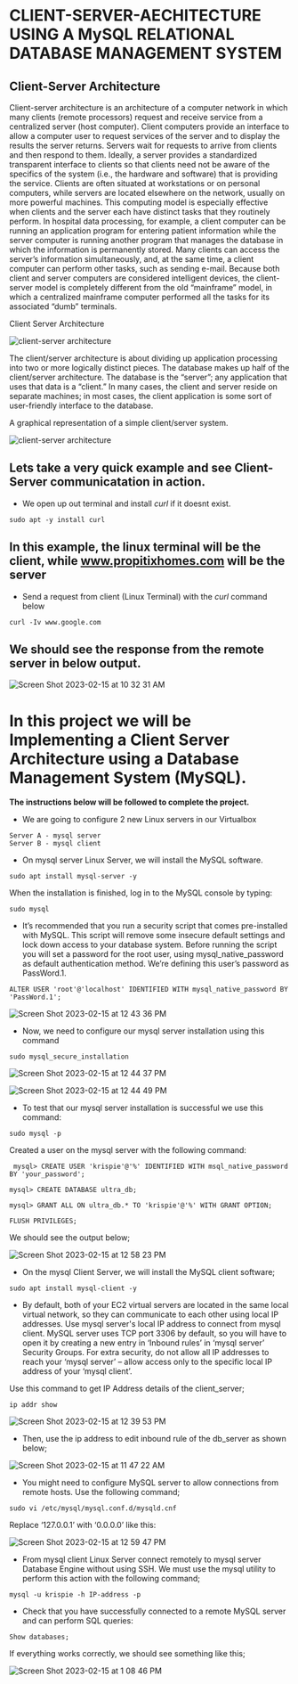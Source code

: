 # CLIENT-SERVER-AECHITECTURE USING A MySQL RELATIONAL DATABASE MANAGEMENT SYSTEM

## Client-Server Architecture

Client-server architecture is an architecture of a computer network in which many clients (remote processors) request and receive service from a centralized server (host computer). Client computers provide an interface to allow a computer user to request services of the server and to display the results the server returns. Servers wait for requests to arrive from clients and then respond to them. Ideally, a server provides a standardized transparent interface to clients so that clients need not be aware of the specifics of the system (i.e., the hardware and software) that is providing the service. Clients are often situated at workstations or on personal computers, while servers are located elsewhere on the network, usually on more powerful machines. This computing model is especially effective when clients and the server each have distinct tasks that they routinely perform. In hospital data processing, for example, a client computer can be running an application program for entering patient information while the server computer is running another program that manages the database in which the information is permanently stored. Many clients can access the server’s information simultaneously, and, at the same time, a client computer can perform other tasks, such as sending e-mail. Because both client and server computers are considered intelligent devices, the client-server model is completely different from the old “mainframe” model, in which a centralized mainframe computer performed all the tasks for its associated “dumb” terminals.

Client Server Architecture

![client-server architecture](https://user-images.githubusercontent.com/117458922/218978909-1f96cac3-4d01-4e53-b5d9-9d054d0ff7ea.png)

The client/server architecture is about dividing up application processing into two or more logically distinct pieces. The database makes up half of the client/server architecture. The database is the “server”; any application that uses that data is a “client.” In many cases, the client and server reside on separate machines; in most cases, the client application is some sort of user-friendly interface to the database.

A graphical representation of a simple client/server system.

![client-server architecture](https://user-images.githubusercontent.com/117458922/218984343-f04ab40a-30e6-494f-9533-0e1e69fb06e1.png)

## Lets take a very quick example and see Client-Server communicatation in action.
* We open up out terminal and install *curl* if it doesnt exist.

```
sudo apt -y install curl
```

## In this example, the linux terminal will be the client, while www.propitixhomes.com will be the server

* Send a request from client (Linux Terminal) with the *curl* command below


```
curl -Iv www.google.com
```

## We should see the response from the remote server in below output.

![Screen Shot 2023-02-15 at 10 32 31 AM](https://user-images.githubusercontent.com/117458922/218989092-1e148a03-3d0d-4071-8577-35fb71ae2066.png)

# In this project we will be Implementing a Client Server Architecture using a Database Management System (MySQL).

**The instructions below will be followed to complete the project.**

* We are going to configure 2 new Linux servers in our Virtualbox

```
Server A - mysql server
Server B - mysql client
```

* On mysql server Linux Server, we will install the MySQL software.

```
sudo apt install mysql-server -y
```

When the installation is finished, log in to the MySQL console by typing:

```
sudo mysql
```

* It’s recommended that you run a security script that comes pre-installed with MySQL. This script will remove some insecure default settings and lock down access to your database system. Before running the script you will set a password for the root user, using mysql_native_password as default authentication method. We’re defining this user’s password as PassWord.1.

```
ALTER USER 'root'@'localhost' IDENTIFIED WITH mysql_native_password BY 'PassWord.1';
```

![Screen Shot 2023-02-15 at 12 43 36 PM](https://user-images.githubusercontent.com/117458922/219026084-d00f3fdc-9636-4478-8123-cd44243183b1.png)

* Now, we need to configure our mysql server installation using this command

```
sudo mysql_secure_installation
```

![Screen Shot 2023-02-15 at 12 44 37 PM](https://user-images.githubusercontent.com/117458922/219026254-1bae7415-5625-4de7-bcdb-143917ff4d60.png)

![Screen Shot 2023-02-15 at 12 44 49 PM](https://user-images.githubusercontent.com/117458922/219026345-65fcb969-c40f-4474-b05d-88283fc98af2.png)

* To test that our mysql server installation is successful we use this command:
 
 ```
 sudo mysql -p
 ```
 
 Created a user on the mysql server with the following command:
 
```
 mysql> CREATE USER 'krispie'@'%' IDENTIFIED WITH msql_native_password BY 'your_password';
```
```
mysql> CREATE DATABASE ultra_db;
```
```
mysql> GRANT ALL ON ultra_db.* TO 'krispie'@'%' WITH GRANT OPTION;
```
```
FLUSH PRIVILEGES;
```

We should see the output below;

![Screen Shot 2023-02-15 at 12 58 23 PM](https://user-images.githubusercontent.com/117458922/219029313-a2f615aa-410c-4ef6-bc3b-0d6b19b894b5.png)

* On the mysql Client Server, we will install the MySQL client software;

```
sudo apt install mysql-client -y
```

* By default, both of your EC2 virtual servers are located in the same local virtual network, so they can communicate to each other using local IP addresses. Use mysql server's local IP address to connect from mysql client. MySQL server uses TCP port 3306 by default, so you will have to open it by creating a new entry in ‘Inbound rules’ in ‘mysql server’ Security Groups. For extra security, do not allow all IP addresses to reach your ‘mysql server’ – allow access only to the specific local IP address of your ‘mysql client’.

Use this command to get IP Address details of the client_server;

```
ip addr show
```

![Screen Shot 2023-02-15 at 12 39 53 PM](https://user-images.githubusercontent.com/117458922/219030161-8af1e188-a1b5-4fff-820d-554be248833c.png)

* Then, use the ip address to edit inbound rule of the db_server as shown below;

![Screen Shot 2023-02-15 at 11 47 22 AM](https://user-images.githubusercontent.com/117458922/219031052-6d940109-93c9-439d-b803-fd5f3607a173.png)

* You might need to configure MySQL server to allow connections from remote hosts. Use the following command;

```
sudo vi /etc/mysql/mysql.conf.d/mysqld.cnf
```

Replace ‘127.0.0.1’ with ‘0.0.0.0’ like this:

![Screen Shot 2023-02-15 at 12 59 47 PM](https://user-images.githubusercontent.com/117458922/219031526-cb977ba8-dfe4-41e4-9a83-d24f5b1d0327.png)

* From mysql client Linux Server connect remotely to mysql server Database Engine without using SSH. We must use the mysql utility to perform this action with the following command;

```
mysql -u krispie -h IP-address -p
```

* Check that you have successfully connected to a remote MySQL server and can perform SQL queries:

```
Show databases;
```

If everything works correctly, we should see something like this;

![Screen Shot 2023-02-15 at 1 08 46 PM](https://user-images.githubusercontent.com/117458922/219033182-1ea06bb6-ac30-4d6d-b1f2-0f04d4a7cdd1.png)
